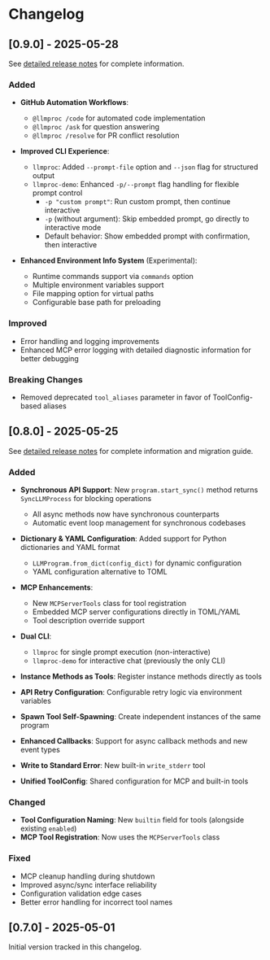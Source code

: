 # Changelog

## [0.9.0] - 2025-05-28

See [detailed release notes](docs/release_notes/RELEASE_NOTES_0.9.0.md) for complete information.

### Added
- **GitHub Automation Workflows**:
  - `@llmproc /code` for automated code implementation
  - `@llmproc /ask` for question answering
  - `@llmproc /resolve` for PR conflict resolution

- **Improved CLI Experience**:
  - `llmproc`: Added `--prompt-file` option and `--json` flag for structured output
  - `llmproc-demo`: Enhanced `-p/--prompt` flag handling for flexible prompt control
    - `-p "custom prompt"`: Run custom prompt, then continue interactive
    - `-p` (without argument): Skip embedded prompt, go directly to interactive mode
    - Default behavior: Show embedded prompt with confirmation, then interactive

- **Enhanced Environment Info System** (Experimental):
  - Runtime commands support via `commands` option
  - Multiple environment variables support
  - File mapping option for virtual paths
  - Configurable base path for preloading

### Improved
- Error handling and logging improvements
- Enhanced MCP error logging with detailed diagnostic information for better debugging

### Breaking Changes
- Removed deprecated `tool_aliases` parameter in favor of ToolConfig-based aliases

## [0.8.0] - 2025-05-25

See [detailed release notes](docs/release_notes/RELEASE_NOTES_0.8.0.md) for complete information and migration guide.

### Added
- **Synchronous API Support**: New `program.start_sync()` method returns `SyncLLMProcess` for blocking operations
  - All async methods now have synchronous counterparts
  - Automatic event loop management for synchronous codebases

- **Dictionary & YAML Configuration**: Added support for Python dictionaries and YAML format
  - `LLMProgram.from_dict(config_dict)` for dynamic configuration
  - YAML configuration alternative to TOML

- **MCP Enhancements**:
  - New `MCPServerTools` class for tool registration
  - Embedded MCP server configurations directly in TOML/YAML
  - Tool description override support

- **Dual CLI**:
  - `llmproc` for single prompt execution (non-interactive)
  - `llmproc-demo` for interactive chat (previously the only CLI)

- **Instance Methods as Tools**: Register instance methods directly as tools

- **API Retry Configuration**: Configurable retry logic via environment variables

- **Spawn Tool Self-Spawning**: Create independent instances of the same program

- **Enhanced Callbacks**: Support for async callback methods and new event types

- **Write to Standard Error**: New built-in `write_stderr` tool

- **Unified ToolConfig**: Shared configuration for MCP and built-in tools

### Changed
- **Tool Configuration Naming**: New `builtin` field for tools (alongside existing `enabled`)
- **MCP Tool Registration**: Now uses the `MCPServerTools` class

### Fixed
- MCP cleanup handling during shutdown
- Improved async/sync interface reliability
- Configuration validation edge cases
- Better error handling for incorrect tool names

## [0.7.0] - 2025-05-01

Initial version tracked in this changelog.
